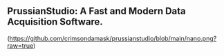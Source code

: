 ## PrussianStudio: A Fast and Modern Data Acquisition Software.

(https://github.com/crimsondamask/prussianstudio/blob/main/nano.png?raw=true)
